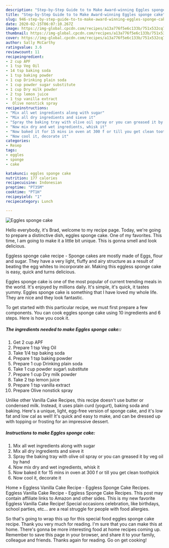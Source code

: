```yaml
---
description: "Step-by-Step Guide to to Make Award-winning Eggles sponge cake"
title: "Step-by-Step Guide to to Make Award-winning Eggles sponge cake"
slug: 946-step-by-step-guide-to-to-make-award-winning-eggles-sponge-cake
date: 2020-02-15T06:07:10.267Z
image: https://img-global.cpcdn.com/recipes/a13a776f5e6c133b/751x532cq70/eggles-sponge-cake-recipe-main-photo.jpg
thumbnail: https://img-global.cpcdn.com/recipes/a13a776f5e6c133b/751x532cq70/eggles-sponge-cake-recipe-main-photo.jpg
cover: https://img-global.cpcdn.com/recipes/a13a776f5e6c133b/751x532cq70/eggles-sponge-cake-recipe-main-photo.jpg
author: Sally McCarthy
ratingvalue: 3.6
reviewcount: 11
recipeingredient:
- 2 cup APF
- 1 tsp Veg Oil
- 14 tsp baking soda
- 1 tsp baking powder
- 1 cup Drinking plain soda
- 1 cup powder sugar substitute
- 1 cup Dry milk powder
- 2 tsp lemon juice
- 1 tsp vanilla extract
-  Olive nonstick spray
recipeinstructions:
- "Mix all wet ingredients along with sugar"
- "Mix all dry ingredients and sieve it"
- "Spray the baking tray with olive oil spray or you can greased it by veg oil by hand"
- "Now mix dry and wet ingredients, whisk it"
- "Now baked it for 15 mins in oven at 300 f or till you get clean toothpick"
- "Now cool it, decorate it"
categories:
- Resep
tags:
- eggles
- sponge
- cake

katakunci: eggles sponge cake
nutrition: 177 calories
recipecuisine: Indonesian
preptime: "PT35M"
cooktime: "PT1H"
recipeyield: "1"
recipecategory: Lunch

---
```



![Eggles sponge cake](https://img-global.cpcdn.com/recipes/a13a776f5e6c133b/751x532cq70/eggles-sponge-cake-recipe-main-photo.jpg)

Hello everybody, it's Brad, welcome to my recipe page. Today, we're going to prepare a distinctive dish, eggles sponge cake. One of my favorites. This time, I am going to make it a little bit unique. This is gonna smell and look delicious.

Eggless sponge cake recipe - Sponge cakes are mostly made of Eggs, flour and sugar. They have a very light, fluffy and airy structure as a result of beating the egg whites to incorporate air. Making this eggless sponge cake is easy, quick and turns delicious.

Eggles sponge cake is one of the most popular of current trending meals in the world. It's enjoyed by millions daily. It's simple, it's quick, it tastes yummy. Eggles sponge cake is something that I have loved my whole life. They are nice and they look fantastic.


To get started with this particular recipe, we must first prepare a few components. You can cook eggles sponge cake using 10 ingredients and 6 steps. Here is how you cook it.

##### The ingredients needed to make Eggles sponge cake::

1. Get 2 cup APF
1. Prepare 1 tsp Veg Oil
1. Take 1/4 tsp baking soda
1. Prepare 1 tsp baking powder
1. Prepare 1 cup Drinking plain soda
1. Take 1 cup powder sugar\ substitute
1. Prepare 1 cup Dry milk powder
1. Take 2 tsp lemon juice
1. Prepare 1 tsp vanilla extract
1. Prepare  Olive nonstick spray


Unlike other Vanilla Cake Recipes, this recipe doesn&#39;t use butter or condensed milk. Instead, it uses plain curd (yogurt), baking soda and baking. Here&#39;s a unique, light, egg-free version of sponge cake, and it&#39;s low fat and low cal as well! It&#39;s quick and easy to make, and can be dressed up with topping or frosting for an impressive dessert. 

##### Instructions to make Eggles sponge cake:

1. Mix all wet ingredients along with sugar
1. Mix all dry ingredients and sieve it
1. Spray the baking tray with olive oil spray or you can greased it by veg oil by hand
1. Now mix dry and wet ingredients, whisk it
1. Now baked it for 15 mins in oven at 300 f or till you get clean toothpick
1. Now cool it, decorate it


Home » Eggless Vanilla Cake Recipe - Eggless Sponge Cake Recipes. Eggless Vanilla Cake Recipe - Eggless Sponge Cake Recipes. This post may contain affiliate links to Amazon and other sides. This is my new favorite Eggless Vanilla Cake Recipe! Special occasions celebration, like birthdays, school parties, etc… are a real struggle for people with food allergies. 

So that's going to wrap this up for this special food eggles sponge cake recipe. Thank you very much for reading. I'm sure that you can make this at home. There's gonna be more interesting food at home recipes coming up. Remember to save this page in your browser, and share it to your family, colleague and friends. Thanks again for reading. Go on get cooking!
